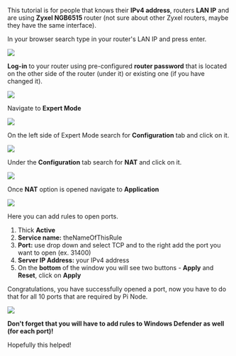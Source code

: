 This tutorial is for people that knows their **IPv4 address**, routers **LAN IP** and are using **Zyxel NGB6515** router (not sure about other Zyxel routers, maybe they have the same interface).

In your browser search type in your router's LAN IP and press enter.

![](https://i.imgur.com/AN58wiU.png)

**Log-in** to your router using pre-configured **router password** that is located on the other side of the router (under it) or existing one (if you have changed it).

![](https://i.imgur.com/sFIbgH4.png)

Navigate to **Expert Mode**

![](https://i.imgur.com/4IceNaR.png)

On the left side of Expert Mode search for **Configuration** tab and click on it.

![](https://i.imgur.com/Dwk0vpN.png)

Under the **Configuration** tab search for **NAT** and click on it.

![](https://i.imgur.com/i81GmAH.png)

Once **NAT** option is opened navigate to **Application**

![](https://i.imgur.com/Rs42aUT.png)

Here you can add rules to open ports.

1. Thick **Active**
2. **Service name:** theNameOfThisRule
3. **Port:** use drop down and select TCP and to the right add the port you want to open (ex. 31400)
4. **Server IP Address:** your IPv4 address
5. On the **bottom** of the window you will see two buttons - **Apply** and **Reset**, click on **Apply**

Congratulations, you have successfully opened a port, now you have to do that for all 10 ports that are required by Pi Node.

![](https://i.imgur.com/IrbexQ2.png)

**Don't forget that you will have to add rules to Windows Defender as well (for each port)!**

Hopefully this helped!